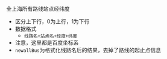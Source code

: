 全上海所有路线站点经纬度

- 区分上下行，0为上行，1为下行
- 数据格式
  - `线路名+站点名+经度+纬度`
- 注意，这里都是百度坐标系
- `newallBus`为格式化线路名后的结果，去掉了路线的起止点信息
